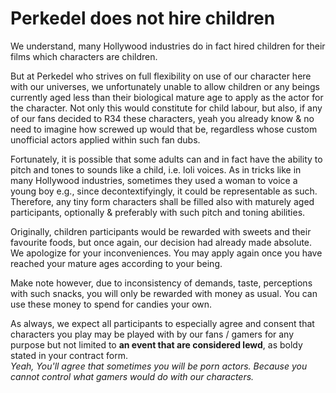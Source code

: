 # Perkedel does not hire children

We understand, many Hollywood industries do in fact hired children for their films which characters are children.

But at Perkedel who strives on full flexibility on use of our character here with our universes, we unfortunately unable to allow children or any beings currently aged less than their biological mature age to apply as the actor for the character. Not only this would constitute for child labour, but also, if any of our fans decided to R34 these characters, yeah you already know & no need to imagine how screwed up would that be, regardless whose custom unofficial actors applied within such fan dubs.

Fortunately, it is possible that some adults can and in fact have the ability to pitch and tones to sounds like a child, i.e. loli voices. As in tricks like in many Hollywood industries, sometimes they used a woman to voice a young boy e.g., since decontextifyingly, it could be representable as such. Therefore, any tiny form characters shall be filled also with maturely aged participants, optionally & preferably with such pitch and toning abilities.

Originally, children participants would be rewarded with sweets and their favourite foods, but once again, our decision had already made absolute. We apologize for your inconveniences. You may apply again once you have reached your mature ages according to your being.

Make note however, due to inconsistency of demands, taste, perceptions with such snacks, you will only be rewarded with money as usual. You can use these money to spend for candies your own.

As always, we expect all participants to especially agree and consent that characters you play may be played with by our fans / gamers for any purpose but not limited to **an event that are considered lewd**, as boldy stated in your contract form.  
*Yeah, You'll agree that sometimes you will be porn actors. Because you cannot control what gamers would do with our characters.*